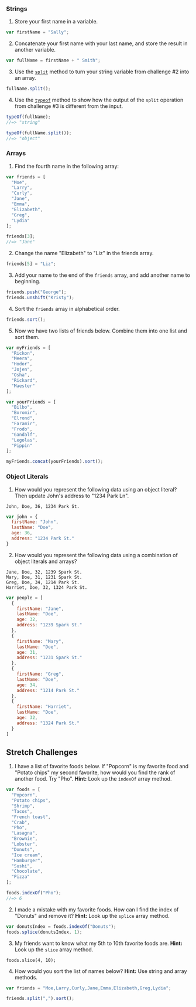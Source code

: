 ### Strings

1. Store your first name in a variable.

  ```js
  var firstName = "Sally";
  ```

2. Concatenate your first name with your last name, and store the result in another variable.

  ```js
  var fullName = firstName + " Smith";
  ```

3. Use the <a href="https://developer.mozilla.org/en-US/docs/Web/JavaScript/Reference/Global_Objects/String/split" target="_blank">`split`</a> method to turn your string variable from challenge #2 into an array.

  ```js
  fullName.split();
  ```

4. Use the <a href="https://developer.mozilla.org/en-US/docs/Web/JavaScript/Reference/Operators/typeof" target="_blank">`typeof`</a> method to show how the output of the `split` operation from challenge #3 is different from the input.

  ```js
  typeOf(fullName);
  //=> "string"

  typeOf(fullName.split());
  //=> "object"
  ```

### Arrays

1. Find the fourth name in the following array:

  ```js
  var friends = [
    "Moe",
    "Larry",
    "Curly",
    "Jane",
    "Emma",
    "Elizabeth",
    "Greg",
    "Lydia"
  ];
  ```

  ```js
  friends[3];
  //=> "Jane"
  ```

2. Change the name "Elizabeth" to "Liz" in the friends array.

  ```js
  friends[5] = "Liz";
  ```

3. Add your name to the end of the `friends` array, and add another name to beginning.

  ```js
  friends.push("George");
  friends.unshift("Kristy");
  ```

4. Sort the `friends` array in alphabetical order.

  ```js
  friends.sort();
  ```

5. Now we have two lists of friends below. Combine them into one list and sort them.

  ```js
  var myFriends = [
    "Rickon",
    "Meera",
    "Hodor",
    "Jojen",
    "Osha",
    "Rickard",
    "Maester"
  ];

  var yourFriends = [
    "Bilbo",
    "Boromir",
    "Elrond",
    "Faramir",
    "Frodo",
    "Gandalf",
    "Legolas",
    "Pippin"
  ];
  ```

  ```js
  myFriends.concat(yourFriends).sort();
  ```

### Object Literals

1. How would you represent the following data using an object literal? Then update John's address to "1234 Park Ln".

  ```
  John, Doe, 36, 1234 Park St.
  ```

  ```js
  var john = {
    firstName: "John",
    lastName: "Doe",
    age: 36,
    address: "1234 Park St."
  }
  ```

2. How would you represent the following data using a combination of object literals and arrays?

  ```
  Jane, Doe, 32, 1239 Spark St.
  Mary, Doe, 31, 1231 Spark St.
  Greg, Doe, 34, 1214 Park St.
  Harriet, Doe, 32, 1324 Park St.
  ```

  ```js
  var people = [
    {
      firstName: "Jane",
      lastName: "Doe",
      age: 32,
      address: "1239 Spark St."
    },
    {
      firstName: "Mary",
      lastName: "Doe",
      age: 31,
      address: "1231 Spark St."
    },
    {
      firstName: "Greg",
      lastName: "Doe",
      age: 34,
      address: "1214 Park St."
    },
    {
      firstName: "Harriet",
      lastName: "Doe",
      age: 32,
      address: "1324 Park St."
    }
  ]
  ```

## Stretch Challenges

1. I have a list of favorite foods below. If "Popcorn" is my favorite food and "Potato chips" my second favorite, how would you find the rank of another food. Try "Pho". **Hint:** Look up the `indexOf` array method.

  ```js
  var foods = [
    "Popcorn",
    "Potato chips",
    "Shrimp",
    "Tacos",
    "French toast",
    "Crab",
    "Pho",
    "Lasagna",
    "Brownie",
    "Lobster",
    "Donuts",
    "Ice cream",
    "Hamburger",
    "Sushi",
    "Chocolate",
    "Pizza"
  ];
  ```

  ```js
  foods.indexOf("Pho");
  //=> 6
  ```

2. I made a mistake with my favorite foods. How can I find the index of "Donuts" and remove it? **Hint:** Look up the `splice` array method.

  ```js
  var donutsIndex = foods.indexOf("Donuts");
  foods.splice(donutsIndex, 1);
  ```

3. My friends want to know what my 5th to 10th favorite foods are. **Hint:** Look up the `slice` array method.

  ```
  foods.slice(4, 10);
  ```

4. How would you sort the list of names below? **Hint:** Use string and array methods.

  ```js
  var friends = "Moe,Larry,Curly,Jane,Emma,Elizabeth,Greg,Lydia";
  ```

  ```js
  friends.split(",").sort();
  ```
